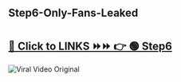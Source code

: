 
 ## Step6-Only-Fans-Leaked

# <h2><a href="https://clipsfans.com/Step6&ref=git">🔗 Click to LINKS ⏩⏩ 👉 🟢 Step6 </a></h2>

<a href="https://clipsfans.com/Step6&ref=git" rel="nofollow" data-target="animated-image.originalLink"><img src="https://i.ibb.co.com/xMMVF88/686577567.gif" alt="Viral Video Original" style="max-width: 100%; display: inline-block;" data-target="animated-image.originalImage"></a>
